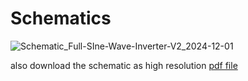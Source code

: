 # Schematics

![Schematic_Full-SIne-Wave-Inverter-V2_2024-12-01](https://github.com/user-attachments/assets/ff0f76d3-573d-4b04-8d5d-e2f4ceec1441)

also download the schematic as high resolution [pdf file](https://github.com/nithinmathewjoji/LiteWave-full-sine-wav-inverter-/blob/master/Schematics/Schematic_Full-SIne-Wave-Inverter-V2_2024-12-01.pdf) 
